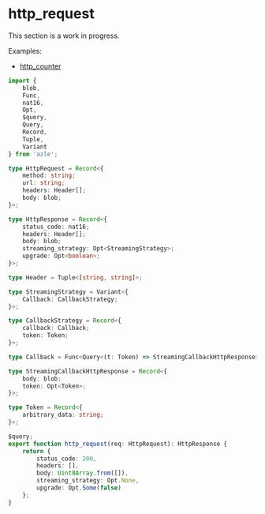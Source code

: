 # http_request

This section is a work in progress.

Examples:

-   [http_counter](https://github.com/demergent-labs/azle/tree/main/examples/motoko_examples/http_counter)

```typescript
import {
    blob,
    Func,
    nat16,
    Opt,
    $query,
    Query,
    Record,
    Tuple,
    Variant
} from 'azle';

type HttpRequest = Record<{
    method: string;
    url: string;
    headers: Header[];
    body: blob;
}>;

type HttpResponse = Record<{
    status_code: nat16;
    headers: Header[];
    body: blob;
    streaming_strategy: Opt<StreamingStrategy>;
    upgrade: Opt<boolean>;
}>;

type Header = Tuple<[string, string]>;

type StreamingStrategy = Variant<{
    Callback: CallbackStrategy;
}>;

type CallbackStrategy = Record<{
    callback: Callback;
    token: Token;
}>;

type Callback = Func<Query<(t: Token) => StreamingCallbackHttpResponse>>;

type StreamingCallbackHttpResponse = Record<{
    body: blob;
    token: Opt<Token>;
}>;

type Token = Record<{
    arbitrary_data: string;
}>;

$query;
export function http_request(req: HttpRequest): HttpResponse {
    return {
        status_code: 200,
        headers: [],
        body: Uint8Array.from([]),
        streaming_strategy: Opt.None,
        upgrade: Opt.Some(false)
    };
}
```
